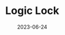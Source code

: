 ---
title: Logic Lock
description: This tutorial covers how to create a "logic lock" using the Micro:Bit by using variables and an "if" statement along with a logical expression.
authors: Jon Stapleton
date: 2023-06-24
video: kOUtygcC4pY
---